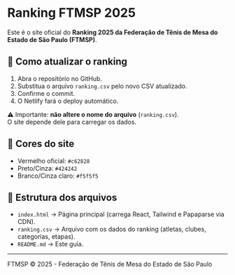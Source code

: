 # Ranking FTMSP 2025

Este é o site oficial do **Ranking 2025 da Federação de Tênis de Mesa do Estado de São Paulo (FTMSP)**.

## 🚀 Como atualizar o ranking

1. Abra o repositório no GitHub.
2. Substitua o arquivo `ranking.csv` pelo novo CSV atualizado.
3. Confirme o commit.
4. O Netlify fará o deploy automático.

⚠️ Importante: **não altere o nome do arquivo** (`ranking.csv`).  
O site depende dele para carregar os dados.

## 🎨 Cores do site

- Vermelho oficial: `#c62828`
- Preto/Cinza: `#424242`
- Branco/Cinza claro: `#f5f5f5`

## 📂 Estrutura dos arquivos

- `index.html` → Página principal (carrega React, Tailwind e Papaparse via CDN).
- `ranking.csv` → Arquivo com os dados do ranking (atletas, clubes, categorias, etapas).
- `README.md` → Este guia.

---

FTMSP © 2025 - Federação de Tênis de Mesa do Estado de São Paulo

